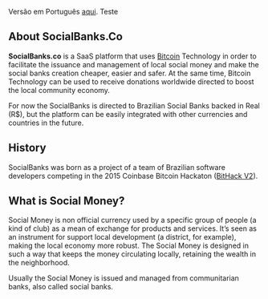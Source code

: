 Versão em Português [aqui](https://github.com/socialbanks/docs/blob/master/README-PT.md).
Teste
## About SocialBanks.Co
**SocialBanks.co** is a SaaS platform that uses  [Bitcoin](http://en.wikipedia.org/wiki/Bitcoin) Technology in order to facilitate the issuance and management of local social money and make the social banks creation cheaper, easier and safer. At the same time, Bitcoin Technology can be used to receive donations worldwide directed to boost the local community economy. 

For now the SocialBanks is directed to Brazilian Social Banks backed in Real (R$), but the platform can be easily integrated with other currencies and countries in the future.

## History
SocialBanks was born as a project of a team of Brazilian software developers competing in the 2015 Coinbase Bitcoin Hackaton ([BitHack V2](https://developers.coinbase.com/bithack)).

## What is Social Money?

Social Money is non official currency used by a specific group of people (a kind of club) as a mean of exchange for products and services.  It’s seen as an instrument for support local development (a district, for example), making the local economy more robust. The Social Money is designed in such a way that keeps the money circulating locally, retaining the wealth in the neighborhood.

Usually the Social Money is issued and managed from communitarian banks, also called social banks.
